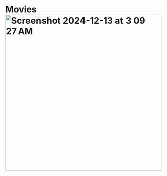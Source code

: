 # Movies<img width="494" alt="Screenshot 2024-12-13 at 3 09 27 AM" src="https://github.com/user-attachments/assets/754df874-66cc-4357-8212-619878bc90cd" />
